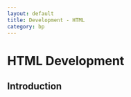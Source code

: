 ```yaml
---
layout: default
title: Development - HTML
category: bp
---
```




# HTML Development

## Introduction

